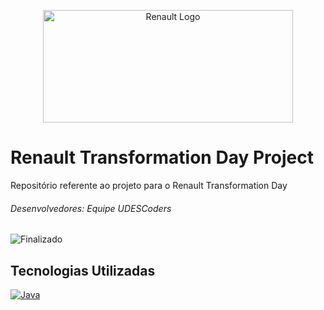 
<p align="center">
  <img src="img/renaultLogo.png" alt="Renault Logo" width="400" height="180">
</p>

# Renault Transformation Day Project

Repositório referente ao projeto para o Renault Transformation Day

###### Desenvolvedores: Equipe UDESCoders

![Finalizado](https://img.shields.io/badge/Status-Finalizado-green)

## Tecnologias Utilizadas
[![Java](https://skillicons.dev/icons?i=java)](https://www.java.com)
